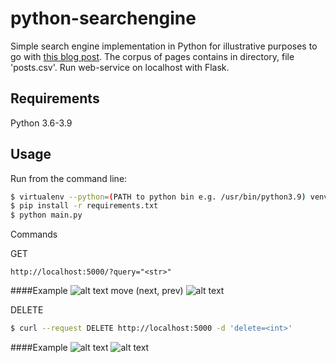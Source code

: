# python-searchengine

Simple search engine implementation in Python for illustrative purposes to go with [this blog post](https://bart.degoe.de/building-a-full-text-search-engine-150-lines-of-code/).
The corpus of pages contains in directory, file 'posts.csv'.
Run web-service on localhost with Flask.


## Requirements

Python 3.6-3.9

## Usage

Run from the command line:

```bash
$ virtualenv --python=(PATH to python bin e.g. /usr/bin/python3.9) venv
$ pip install -r requirements.txt
$ python main.py
```
Commands

GET
```browser
http://localhost:5000/?query="<str>"
```
####Example
![alt text](https://github.com/lag-grunge/pythontest/blob/master/query_example.png?raw=true)
move (next, prev)
![alt text](https://github.com/lag-grunge/pythontest/blob/master/move_next_prev.png?raw=true)

DELETE
```bash
$ curl --request DELETE http://localhost:5000 -d 'delete=<int>'
```
####Example
![alt text](https://github.com/lag-grunge/pythontest/blob/master/delete_example.png?raw=true)
![alt text](https://github.com/lag-grunge/pythontest/blob/master/query_afre.png?raw=true)


